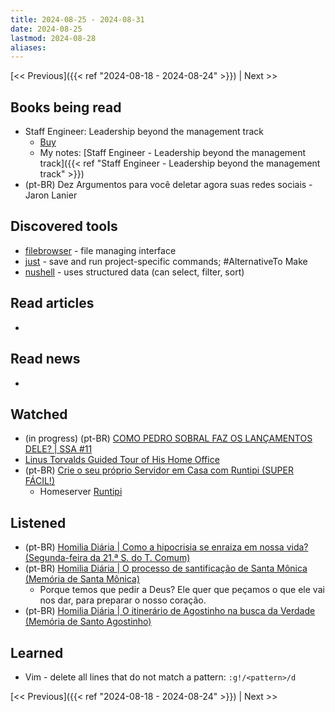 ```yaml
---
title: 2024-08-25 - 2024-08-31
date: 2024-08-25
lastmod: 2024-08-28
aliases:
---
```


[<< Previous]({{< ref "2024-08-18 - 2024-08-24" >}}) | Next >>

## Books being read
- Staff Engineer: Leadership beyond the management track
	- [Buy](https://staffeng.com/book)
	- My notes: [Staff Engineer - Leadership beyond the management track]({{< ref "Staff Engineer - Leadership beyond the management track" >}})
- (pt-BR) Dez Argumentos para você deletar agora suas redes sociais - Jaron Lanier

## Discovered tools
- [filebrowser](https://github.com/filebrowser/filebrowser) - file managing
  interface
- [just](https://github.com/casey/just) - save and run project-specific
  commands; #AlternativeTo Make
- [nushell](https://github.com/nushell/nushell) - uses structured data (can
  select, filter, sort)

## Read articles
-

## Read news
-

## Watched
- (in progress) (pt-BR) [COMO PEDRO SOBRAL FAZ OS LANÇAMENTOS DELE? | SSA #11](https://www.youtube.com/watch?v=8UyP3dYzK1o&)
- [Linus Torvalds Guided Tour of His Home Office](https://www.youtube.com/watch?v=jYUZAF3ePFE)
- (pt-BR) [Crie o seu próprio Servidor em Casa com Runtipi (SUPER FÁCIL!)](https://www.youtube.com/watch?v=LasIH5a5g_4)
    * Homeserver [Runtipi](https://runtipi.io/)

## Listened
- (pt-BR) [Homilia Diária | Como a hipocrisia se enraiza em nossa vida? (Segunda-feira da 21.ª S. do T. Comum)](https://www.youtube.com/watch?v=Tv5MGDCK1hU)
- (pt-BR) [Homilia Diária | O processo de santificação de Santa Mônica (Memória de Santa Mônica)](https://youtu.be/YYBFL30ZN_8)
    * Porque temos que pedir a Deus? Ele quer que peçamos o que ele vai nos
      dar, para preparar o nosso coração.
- (pt-BR) [Homilia Diária | O itinerário de Agostinho na busca da Verdade (Memória de Santo Agostinho)](https://www.youtube.com/watch?v=oc1BD_JK4OQ)

## Learned
- Vim - delete all lines that do not match a pattern: `:g!/<pattern>/d`

[<< Previous]({{< ref "2024-08-18 - 2024-08-24" >}}) | Next >>
